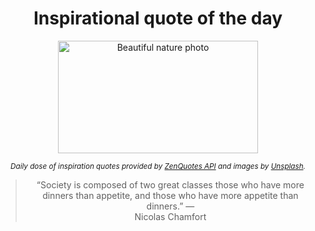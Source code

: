 
<div align="center">

# Inspirational quote of the day

<img src="./data/photo.jpeg" alt="Beautiful nature photo" width="320" height="180">

<sub><i>Daily dose of inspiration quotes provided by [ZenQuotes API](https://zenquotes.io/) and images by [Unsplash](https://unsplash.com/).</i></sub>


<blockquote>&ldquo;Society is composed of two great classes those who have more dinners than appetite, and those who have more appetite than dinners.&rdquo; &mdash; <footer>Nicolas Chamfort</footer></blockquote>

</div>
